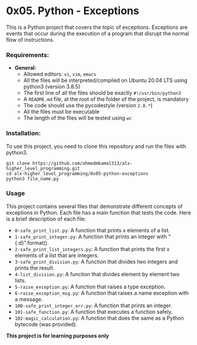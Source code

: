 # 0x05. Python - Exceptions
This is a Python project that covers the topic of exceptions. Exceptions are events that occur during the execution of a program that disrupt the normal flow of instructions.

### Requirements:
- **General:**
    - Allowed editors: `vi`, `vim`, `emacs`
    - All the files will be interpreted/compiled on Ubuntu 20.04 LTS using python3 (version 3.8.5)
    - The first line of all the files should be exactly `#!/usr/bin/python3`
    - A `README.md` file, at the root of the folder of the project, is mandatory
    - The code should use the pycodestyle (version `2.8.*`)
    - All the files must be executable
    - The length of the files will be tested using `wc`

### Installation:
To use this project, you need to clone this repository and run the files with python3.
```
git clone https://github.com/ahmedmkamal313/alx-higher_level_programming.git
cd alx-higher_level_programming/0x05-python-exceptions
python3 file_name.py
```
### Usage
This project contains several files that demonstrate different concepts of exceptions in Python. Each file has a main function that tests the code. Here is a brief description of each file:

- `0-safe_print_list.py`: A function that prints x elements of a list.
- `1-safe_print_integer.py`: A function that prints an integer with "{:d}".format().
- `2-safe_print_list_integers.py`: A function that prints the first x elements of a list that are integers.
- `3-safe_print_division.py`: A function that divides two integers and prints the result.
- `4-list_division.py`: A function that divides element by element two lists.
- `5-raise_exception.py`: A function that raises a type exception.
- `6-raise_exception_msg.py`: A function that raises a name exception with a message.
- `100-safe_print_integer_err.py`: A function that prints an integer.
- `101-safe_function.py`: A function that executes a function safely.
- `102-magic_calculation.py`: A function that does the same as a Python bytecode (was provided).

**This project is for learning purposes only**
